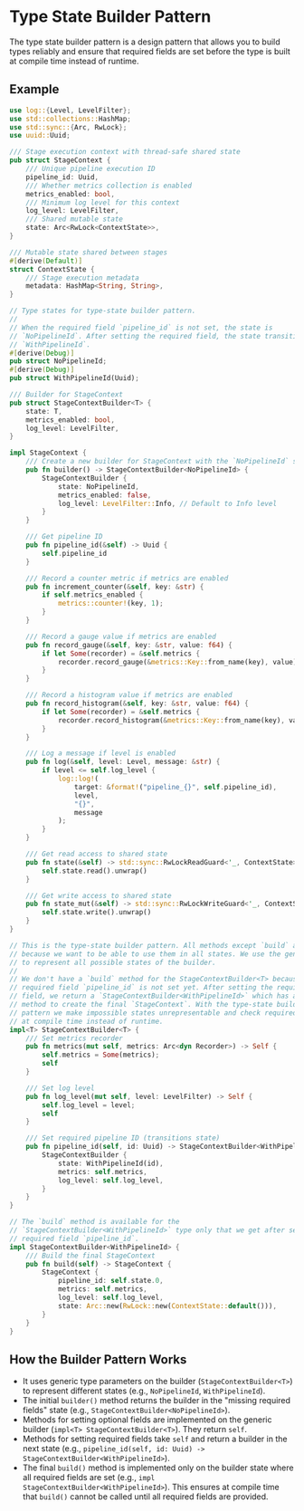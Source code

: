 # Type State Builder Pattern

The type state builder pattern is a design pattern that allows you to build types reliably and ensure that required fields are set before the type is built at compile time instead of runtime.

## Example

```rust
use log::{Level, LevelFilter};
use std::collections::HashMap;
use std::sync::{Arc, RwLock};
use uuid::Uuid;

/// Stage execution context with thread-safe shared state
pub struct StageContext {
    /// Unique pipeline execution ID
    pipeline_id: Uuid,
    /// Whether metrics collection is enabled
    metrics_enabled: bool,
    /// Minimum log level for this context
    log_level: LevelFilter,
    /// Shared mutable state
    state: Arc<RwLock<ContextState>>,
}

/// Mutable state shared between stages
#[derive(Default)]
struct ContextState {
    /// Stage execution metadata
    metadata: HashMap<String, String>,
}

// Type states for type-state builder pattern.
//
// When the required field `pipeline_id` is not set, the state is
// `NoPipelineId`. After setting the required field, the state transitions to
// `WithPipelineId`.
#[derive(Debug)]
pub struct NoPipelineId;
#[derive(Debug)]
pub struct WithPipelineId(Uuid);

/// Builder for StageContext
pub struct StageContextBuilder<T> {
    state: T,
    metrics_enabled: bool,
    log_level: LevelFilter,
}

impl StageContext {
    /// Create a new builder for StageContext with the `NoPipelineId` state
    pub fn builder() -> StageContextBuilder<NoPipelineId> {
        StageContextBuilder {
            state: NoPipelineId,
            metrics_enabled: false,
            log_level: LevelFilter::Info, // Default to Info level
        }
    }

    /// Get pipeline ID
    pub fn pipeline_id(&self) -> Uuid {
        self.pipeline_id
    }

    /// Record a counter metric if metrics are enabled
    pub fn increment_counter(&self, key: &str) {
        if self.metrics_enabled {
            metrics::counter!(key, 1);
        }
    }

    /// Record a gauge value if metrics are enabled
    pub fn record_gauge(&self, key: &str, value: f64) {
        if let Some(recorder) = &self.metrics {
            recorder.record_gauge(&metrics::Key::from_name(key), value);
        }
    }

    /// Record a histogram value if metrics are enabled
    pub fn record_histogram(&self, key: &str, value: f64) {
        if let Some(recorder) = &self.metrics {
            recorder.record_histogram(&metrics::Key::from_name(key), value);
        }
    }

    /// Log a message if level is enabled
    pub fn log(&self, level: Level, message: &str) {
        if level <= self.log_level {
            log::log!(
                target: &format!("pipeline_{}", self.pipeline_id),
                level,
                "{}",
                message
            );
        }
    }

    /// Get read access to shared state
    pub fn state(&self) -> std::sync::RwLockReadGuard<'_, ContextState> {
        self.state.read().unwrap()
    }

    /// Get write access to shared state
    pub fn state_mut(&self) -> std::sync::RwLockWriteGuard<'_, ContextState> {
        self.state.write().unwrap()
    }
}

// This is the type-state builder pattern. All methods except `build` are available
// because we want to be able to use them in all states. We use the generic type `T`
// to represent all possible states of the builder.
//
// We don't have a `build` method for the StageContextBuilder<T> because the
// required field `pipeline_id` is not set yet. After setting the required
// field, we return a `StageContextBuilder<WithPipelineId>` which has a `build`
// method to create the final `StageContext`. With the type-state builder
// pattern we make impossible states unrepresentable and check required fields
// at compile time instead of runtime.
impl<T> StageContextBuilder<T> {
    /// Set metrics recorder
    pub fn metrics(mut self, metrics: Arc<dyn Recorder>) -> Self {
        self.metrics = Some(metrics);
        self
    }

    /// Set log level
    pub fn log_level(mut self, level: LevelFilter) -> Self {
        self.log_level = level;
        self
    }

    /// Set required pipeline ID (transitions state)
    pub fn pipeline_id(self, id: Uuid) -> StageContextBuilder<WithPipelineId> {
        StageContextBuilder {
            state: WithPipelineId(id),
            metrics: self.metrics,
            log_level: self.log_level,
        }
    }
}

// The `build` method is available for the
// `StageContextBuilder<WithPipelineId>` type only that we get after setting the
// required field `pipeline_id`.
impl StageContextBuilder<WithPipelineId> {
    /// Build the final StageContext
    pub fn build(self) -> StageContext {
        StageContext {
            pipeline_id: self.state.0,
            metrics: self.metrics,
            log_level: self.log_level,
            state: Arc::new(RwLock::new(ContextState::default())),
        }
    }
}
```

## How the Builder Pattern Works

- It uses generic type parameters on the builder (`StageContextBuilder<T>`) to represent different states (e.g., `NoPipelineId`, `WithPipelineId`).
- The initial `builder()` method returns the builder in the "missing required fields" state (e.g., `StageContextBuilder<NoPipelineId>`).
- Methods for setting optional fields are implemented on the generic builder (`impl<T> StageContextBuilder<T>`). They return `self`.
- Methods for setting required fields take `self` and return a builder in the next state (e.g., `pipeline_id(self, id: Uuid) -> StageContextBuilder<WithPipelineId>`).
- The final `build()` method is implemented only on the builder state where all required fields are set (e.g., `impl StageContextBuilder<WithPipelineId>`).
  This ensures at compile time that `build()` cannot be called until all required fields are provided.
